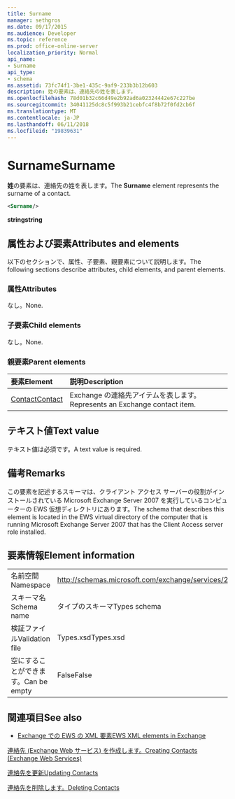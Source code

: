 ```yaml
---
title: Surname
manager: sethgros
ms.date: 09/17/2015
ms.audience: Developer
ms.topic: reference
ms.prod: office-online-server
localization_priority: Normal
api_name:
- Surname
api_type:
- schema
ms.assetid: 73fc74f1-3be1-435c-9af9-233b3b12b603
description: 姓の要素は、連絡先の姓を表します。
ms.openlocfilehash: 78d01b32c66d49e2b92ad6a02324442e67c227be
ms.sourcegitcommit: 34041125dc8c5f993b21cebfc4f8b72f0fd2cb6f
ms.translationtype: MT
ms.contentlocale: ja-JP
ms.lasthandoff: 06/11/2018
ms.locfileid: "19839631"
---
```

# <a name="surname"></a><span data-ttu-id="6664d-103">Surname</span><span class="sxs-lookup"><span data-stu-id="6664d-103">Surname</span></span>

<span data-ttu-id="6664d-104">**姓**の要素は、連絡先の姓を表します。</span><span class="sxs-lookup"><span data-stu-id="6664d-104">The **Surname** element represents the surname of a contact.</span></span> 
  
```xml
<Surname/>
```

 <span data-ttu-id="6664d-105">**string**</span><span class="sxs-lookup"><span data-stu-id="6664d-105">**string**</span></span>
## <a name="attributes-and-elements"></a><span data-ttu-id="6664d-106">属性および要素</span><span class="sxs-lookup"><span data-stu-id="6664d-106">Attributes and elements</span></span>

<span data-ttu-id="6664d-107">以下のセクションで、属性、子要素、親要素について説明します。</span><span class="sxs-lookup"><span data-stu-id="6664d-107">The following sections describe attributes, child elements, and parent elements.</span></span>
  
### <a name="attributes"></a><span data-ttu-id="6664d-108">属性</span><span class="sxs-lookup"><span data-stu-id="6664d-108">Attributes</span></span>

<span data-ttu-id="6664d-109">なし。</span><span class="sxs-lookup"><span data-stu-id="6664d-109">None.</span></span>
  
### <a name="child-elements"></a><span data-ttu-id="6664d-110">子要素</span><span class="sxs-lookup"><span data-stu-id="6664d-110">Child elements</span></span>

<span data-ttu-id="6664d-111">なし。</span><span class="sxs-lookup"><span data-stu-id="6664d-111">None.</span></span>
  
### <a name="parent-elements"></a><span data-ttu-id="6664d-112">親要素</span><span class="sxs-lookup"><span data-stu-id="6664d-112">Parent elements</span></span>

|<span data-ttu-id="6664d-113">**要素**</span><span class="sxs-lookup"><span data-stu-id="6664d-113">**Element**</span></span>|<span data-ttu-id="6664d-114">**説明**</span><span class="sxs-lookup"><span data-stu-id="6664d-114">**Description**</span></span>|
|:-----|:-----|
|[<span data-ttu-id="6664d-115">Contact</span><span class="sxs-lookup"><span data-stu-id="6664d-115">Contact</span></span>](contact.md) <br/> |<span data-ttu-id="6664d-116">Exchange の連絡先アイテムを表します。</span><span class="sxs-lookup"><span data-stu-id="6664d-116">Represents an Exchange contact item.</span></span>  <br/> |
   
## <a name="text-value"></a><span data-ttu-id="6664d-117">テキスト値</span><span class="sxs-lookup"><span data-stu-id="6664d-117">Text value</span></span>

<span data-ttu-id="6664d-118">テキスト値は必須です。</span><span class="sxs-lookup"><span data-stu-id="6664d-118">A text value is required.</span></span>
  
## <a name="remarks"></a><span data-ttu-id="6664d-119">備考</span><span class="sxs-lookup"><span data-stu-id="6664d-119">Remarks</span></span>

<span data-ttu-id="6664d-120">この要素を記述するスキーマは、クライアント アクセス サーバーの役割がインストールされている Microsoft Exchange Server 2007 を実行しているコンピューターの EWS 仮想ディレクトリにあります。</span><span class="sxs-lookup"><span data-stu-id="6664d-120">The schema that describes this element is located in the EWS virtual directory of the computer that is running Microsoft Exchange Server 2007 that has the Client Access server role installed.</span></span>
  
## <a name="element-information"></a><span data-ttu-id="6664d-121">要素情報</span><span class="sxs-lookup"><span data-stu-id="6664d-121">Element information</span></span>

|||
|:-----|:-----|
|<span data-ttu-id="6664d-122">名前空間</span><span class="sxs-lookup"><span data-stu-id="6664d-122">Namespace</span></span>  <br/> |http://schemas.microsoft.com/exchange/services/2006/types  <br/> |
|<span data-ttu-id="6664d-123">スキーマ名</span><span class="sxs-lookup"><span data-stu-id="6664d-123">Schema name</span></span>  <br/> |<span data-ttu-id="6664d-124">タイプのスキーマ</span><span class="sxs-lookup"><span data-stu-id="6664d-124">Types schema</span></span>  <br/> |
|<span data-ttu-id="6664d-125">検証ファイル</span><span class="sxs-lookup"><span data-stu-id="6664d-125">Validation file</span></span>  <br/> |<span data-ttu-id="6664d-126">Types.xsd</span><span class="sxs-lookup"><span data-stu-id="6664d-126">Types.xsd</span></span>  <br/> |
|<span data-ttu-id="6664d-127">空にすることができます。</span><span class="sxs-lookup"><span data-stu-id="6664d-127">Can be empty</span></span>  <br/> |<span data-ttu-id="6664d-128">False</span><span class="sxs-lookup"><span data-stu-id="6664d-128">False</span></span>  <br/> |
   
## <a name="see-also"></a><span data-ttu-id="6664d-129">関連項目</span><span class="sxs-lookup"><span data-stu-id="6664d-129">See also</span></span>



- [<span data-ttu-id="6664d-130">Exchange での EWS の XML 要素</span><span class="sxs-lookup"><span data-stu-id="6664d-130">EWS XML elements in Exchange</span></span>](ews-xml-elements-in-exchange.md)


[<span data-ttu-id="6664d-131">連絡先 (Exchange Web サービス) を作成します。</span><span class="sxs-lookup"><span data-stu-id="6664d-131">Creating Contacts (Exchange Web Services)</span></span>](http://msdn.microsoft.com/library/4845917e-70d1-481c-bbd7-011ec6571789%28Office.15%29.aspx)
  
[<span data-ttu-id="6664d-132">連絡先を更新</span><span class="sxs-lookup"><span data-stu-id="6664d-132">Updating Contacts</span></span>](http://msdn.microsoft.com/library/9a865953-b94a-4229-b632-2dee433314be%28Office.15%29.aspx)
  
[<span data-ttu-id="6664d-133">連絡先を削除します。</span><span class="sxs-lookup"><span data-stu-id="6664d-133">Deleting Contacts</span></span>](http://msdn.microsoft.com/library/fcc3dc84-cd3e-455e-a1a7-ae6921c9b588%28Office.15%29.aspx)

